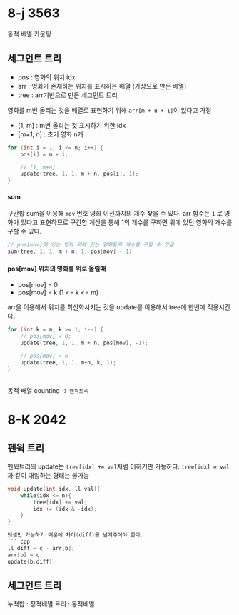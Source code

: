 # 8-j 3563

동적 배열 카운팅 : 
## 세그먼트 트리

* pos : 영화의 위치 idx
* arr : 영화가 존재하는 위치를 표시하는 배열 (가상으로 만든 배열)
* tree : arr기반으로 만든 세그먼트 트리

영화를 m번 올리는 것을 배열로 표현하기 위해 `arr[m + n + 1]`이 있다고 가정
* [1, m] : m번 올리는 것 표시하기 위한 idx
* [m+1, n] : 초기 영화 n개
``` cpp
for (int i = 1; i <= n; i++) {
    pos[i] = m + i;

    // [1, m+n]
    update(tree, 1, 1, m + n, pos[i], 1);
}
```

#### sum
구간합 sum을 이용해 `mov` 번호 영화 이전까지의 개수 찾을 수 있다.
arr 함수는 `1` 로 영화가 있다고 표현하므로
구간합 계산을 통해 1의 개수를 구하면 위에 있던 영화의 개수를 구할 수 있다.
``` cpp
// pos[mov]에 있는 영화 위에 있는 영화들의 개수를 구할 수 있음 
sum(tree, 1, 1, m + n, 1, pos[mov] - 1)
```

#### pos[mov] 위치의 영화를 위로 올릴때
* pos[mov] = 0 
* pos[mov] = k (1 <= k <= m)

arr을 이용해서 위치를 최신화시키는 것을 update를 이용해서 tree에 한번에 적용시킨다.
``` cpp
for (int k = m; k >= 1; i--) {
    // pos[mov] = 0;
    update(tree, 1, 1, m + n, pos[mov], -1);  

    // pos[mov] = k
    update(tree, 1, 1, m+n, k, 1);
}
```


##
동적 배열 counting -> `펜윅트리`

# 8-K 2042
## 펜윅 트리

펜윅트리의 update는 `tree[idx] += val`처럼 더하기만 가능하다.
`tree[idx] = val` 과 같이 대입하는 형태는 불가능
``` cpp
void update(int idx, ll val){
    while(idx <= n){
        tree[idx] += val;
        idx += (idx & -idx);
    }
}

덧셈만 가능하기 때문에 차이(diff)를 넘겨주어야 한다.
``` cpp
ll diff = c - arr[b];
arr[b] = c;
update(b,diff);

```

## 세그먼트 트리 

누적합 : 정적배열
트리 : 동적배열
